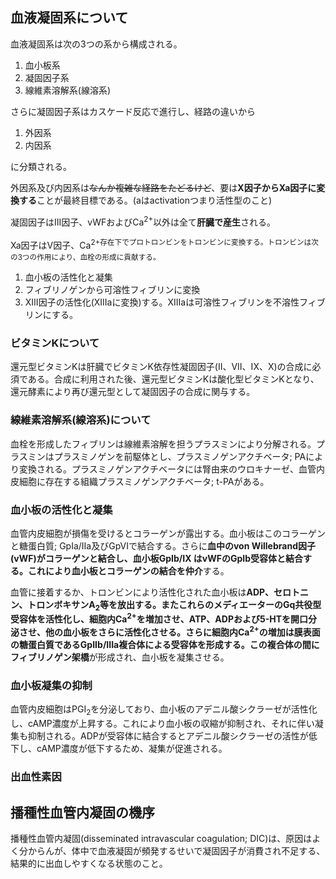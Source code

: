 ## 血液凝固系について
血液凝固系は次の3つの系から構成される。
1. 血小板系
1. 凝固因子系
1. 線維素溶解系(線溶系)

さらに凝固因子系はカスケード反応で進行し、経路の違いから
1. 外因系
1. 内因系

に分類される。

外因系及び内因系は~~なんか複雑な経路をたどるけど~~、要は**X因子からXa因子に変換する**ことが最終目標である。(aはactivationつまり活性型のこと)

凝固因子はIII因子、vWFおよびCa<sup>2+</sup>以外は全て**肝臓で産生**される。

Xa因子はV因子、Ca<sup>2+</sub>存在下でプロトロンビンをトロンビンに変換する。トロンビンは次の3つの作用により、血栓の形成に貢献する。
1. 血小板の活性化と凝集
1. フィブリノゲンから可溶性フィブリンに変換
1. XIII因子の活性化(XIIIaに変換)する。XIIIaは可溶性フィブリンを不溶性フィブリンにする。

### ビタミンKについて
還元型ビタミンKは肝臓でビタミンK依存性凝固因子(II、VII、IX、X)の合成に必須である。合成に利用された後、還元型ビタミンKは酸化型ビタミンKとなり、還元酵素により再び還元型として凝固因子の合成に関与する。

### 線維素溶解系(線溶系)について

血栓を形成したフィブリンは線維素溶解を担うプラスミンにより分解される。プラスミンはプラスミノゲンを前駆体とし、プラスミノゲンアクチベータ; PAにより変換される。プラスミノゲンアクチベータには腎由来のウロキナーゼ、血管内皮細胞に存在する組織プラスミノゲンアクチベータ; t-PAがある。

### 血小板の活性化と凝集

血管内皮細胞が損傷を受けるとコラーゲンが露出する。血小板はこのコラーゲンと糖蛋白質; GpIa/IIa及びGpVIで結合する。さらに**血中のvon Willebrand因子(vWF)**がコラーゲンと結合し、血小板GpIb/IX はvWFのGpIb受容体と結合する。これにより**血小板とコラーゲンの結合を仲介**する。

血管に接着するか、トロンビンにより活性化された血小板は**ADP、セロトニン、トロンボキサンA<sub>2</sub>**等を放出する。またこれらのメディエーターのGq共役型受容体を活性化し、細胞内Ca<sup>2+</sup>を増加させ、**ATP、ADPおよび5-HTを開口分泌**させ、他の血小板をさらに活性化させる。さらに細胞内Ca<sup>2+</sup>の増加は膜表面の糖蛋白質であるGpIIb/IIIa複合体による受容体を形成する。この複合体の間に**フィブリノゲン架橋**が形成され、血小板を凝集させる。

### 血小板凝集の抑制

血管内皮細胞はPGI<sub>2</sub>を分泌しており、血小板のアデニル酸シクラーゼが活性化し、cAMP濃度が上昇する。これにより血小板の収縮が抑制され、それに伴い凝集も抑制される。ADPが受容体に結合するとアデニル酸シクラーゼの活性が低下し、cAMP濃度が低下するため、凝集が促進される。

### 出血性素因

## 播種性血管内凝固の機序
播種性血管内凝固(disseminated intravascular coagulation; DIC)は、原因はよく分からんが、体中で血液凝固が頻発するせいで凝固因子が消費され不足する、結果的に出血しやすくなる状態のこと。

